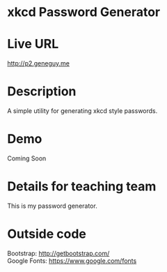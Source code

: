 # xkcd Password Generator

# Live URL
http://p2.geneguy.me

# Description
A simple utility for generating xkcd style passwords.

# Demo
Coming Soon

# Details for teaching team
This is my password generator.

# Outside code
Bootstrap: http://getbootstrap.com/  
Google Fonts: https://www.google.com/fonts